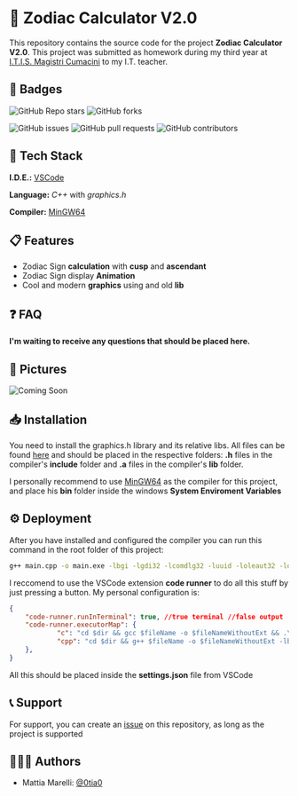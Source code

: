 # 🌠 Zodiac Calculator V2.0

This repository contains the source code for the project **Zodiac Calculator V2.0**. This project was submitted as homework during my third year at [I.T.I.S. Magistri Cumacini](https://www.magistricumacini.edu.it/) to my I.T. teacher.

## 🔰 Badges

![GitHub Repo stars](https://img.shields.io/github/stars/0tia0/Zodiac-Calculator-V2.0?style=social) ![GitHub forks](https://img.shields.io/github/forks/0tia0/Zodiac-Calculator-V2.0?style=social)  

![GitHub issues](https://img.shields.io/github/issues/0tia0/Zodiac-Calculator-V2.0) ![GitHub pull requests](https://img.shields.io/github/issues-pr/0tia0/Zodiac-Calculator-V2.0) ![GitHub contributors](https://img.shields.io/github/contributors/0tia0/Zodiac-Calculator-V2.0)

## 👾 Tech Stack

**I.D.E.:** [VSCode](https://code.visualstudio.com/)

**Language:** *C++* with *graphics.h*

**Compiler:** [MinGW64](https://www.mingw-w64.org/) 
## 📋 Features

- Zodiac Sign **calculation** with **cusp** and **ascendant**
- Zodiac Sign display **Animation**
- Cool and modern **graphics** using and old **lib**

## ❓ FAQ

#### I'm waiting to receive any questions that should be placed here.

## 📸 Pictures

![Coming Soon](https://via.placeholder.com/468x300?text=Waiting+till+the+code+is+finished)


## 📥 Installation

You need to install the graphics.h library and its relative libs. All files can be found [here](https://github.com/SagarGaniga/Graphics-Library/) and should be placed in the respective folders: **.h** files in the compiler's **include** folder and **.a** files in the compiler's **lib** folder.

I personally recommend to use [MinGW64](https://www.mingw-w64.org/) as the compiler for this project, and place his **bin** folder inside the windows **System Enviroment Variables** 

## ⚙️ Deployment

After you have installed and configured the compiler you can run this command in the root folder of this project:
```sh
g++ main.cpp -o main.exe -lbgi -lgdi32 -lcomdlg32 -luuid -loleaut32 -lole32 -lsfml-graphics -lsfml-window -lsfml-system
```
I reccomend to use the VSCode extension **code runner** to do all this stuff by just pressing a button. My personal configuration is:
```json
{
    "code-runner.runInTerminal": true, //true terminal //false output
    "code-runner.executorMap": {
            "c": "cd $dir && gcc $fileName -o $fileNameWithoutExt && .\\$fileNameWithoutExt",
            "cpp": "cd $dir && g++ $fileName -o $fileNameWithoutExt -lbgi -lgdi32 -lcomdlg32 -luuid -loleaut32 -lole32 -lsfml-graphics -lsfml-window -lsfml-system && .\\$fileNameWithoutExt ",
    },
}
```
All this should be placed inside the **settings.json** file from VSCode

## 📞 Support 

For support, you can create an [issue](https://github.com/0tia0/Zodiac-Calculator-V2.0/issues) on this repository, as long as the project is supported

## 👨🏻‍💻 Authors

- Mattia Marelli: [@0tia0](https://www.github.com/0tia0)
